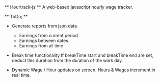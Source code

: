 ** Hourtrack-js **
A web-based javascript hourly wage tracker.

** ToDo; **
* Generate reports from json data
    * Earnings from current period
    * Earnings between dates
    * Earnings from all time

* Break time functionality
If breakTime start and breakTime end are set, deduct this duration from the duration of the work day.

* Dynamic Wage / Hour updates on screen.  Hours & Wages increment in real time.